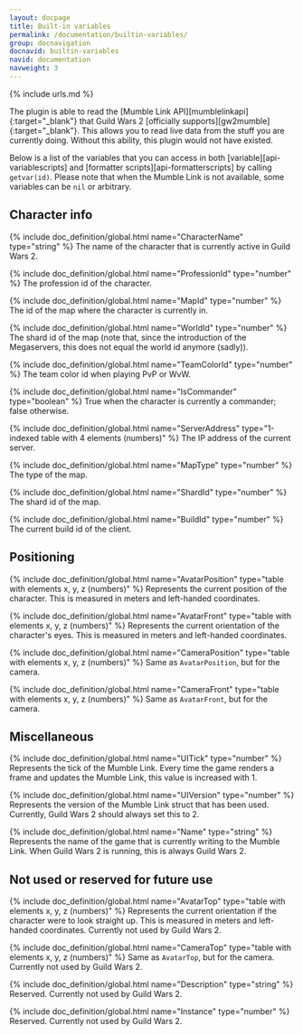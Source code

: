```yaml
---
layout: docpage
title: Built-in variables
permalink: /documentation/builtin-variables/
group: docnavigation
docnavid: builtin-variables
navid: documentation
navweight: 3
---
```

{% include urls.md %}

The plugin is able to read the [Mumble Link API][mumblelinkapi]{:target="_blank"} that Guild Wars 2 [officially supports][gw2mumble]{:target="_blank"}. This allows you to read live data from the stuff you are currently doing. Without this ability, this plugin would not have existed.

Below is a list of the variables that you can access in both [variable][api-variablescripts] and [formatter scripts][api-formatterscripts] by calling `getvar(id)`. Please note that when the Mumble Link is not available, some variables can be `nil` or arbitrary.


## Character info
{% include doc_definition/global.html name="CharacterName" type="string" %}
The name of the character that is currently active in Guild Wars 2.

{% include doc_definition/global.html name="ProfessionId" type="number" %}
The profession id of the character.

{% include doc_definition/global.html name="MapId" type="number" %}
The id of the map where the character is currently in.

{% include doc_definition/global.html name="WorldId" type="number" %}
The shard id of the map (note that, since the introduction of the Megaservers, this does not equal the world id anymore (sadly)).

{% include doc_definition/global.html name="TeamColorId" type="number" %}
The team color id when playing PvP or WvW.

{% include doc_definition/global.html name="IsCommander" type="boolean" %}
True when the character is currently a commander; false otherwise.

{% include doc_definition/global.html name="ServerAddress" type="1-indexed table with 4 elements (numbers)" %}
The IP address of the current server.

{% include doc_definition/global.html name="MapType" type="number" %}
The type of the map.

{% include doc_definition/global.html name="ShardId" type="number" %}
The shard id of the map.

{% include doc_definition/global.html name="BuildId" type="number" %}
The current build id of the client.


## Positioning
{% include doc_definition/global.html name="AvatarPosition" type="table with elements x, y, z (numbers)" %}
Represents the current position of the character. This is measured in meters and left-handed coordinates.

{% include doc_definition/global.html name="AvatarFront" type="table with elements x, y, z (numbers)" %}
Represents the current orientation of the character's eyes. This is measured in meters and left-handed coordinates.

{% include doc_definition/global.html name="CameraPosition" type="table with elements x, y, z (numbers)" %}
Same as `AvatarPosition`, but for the camera.

{% include doc_definition/global.html name="CameraFront" type="table with elements x, y, z (numbers)" %}
Same as `AvatarFront`, but for the camera.


## Miscellaneous
{% include doc_definition/global.html name="UITick" type="number" %}
Represents the tick of the Mumble Link. Every time the game renders a frame and updates the Mumble Link, this value is increased with 1.

{% include doc_definition/global.html name="UIVersion" type="number" %}
Represents the version of the Mumble Link struct that has been used. Currently, Guild Wars 2 should always set this to 2.

{% include doc_definition/global.html name="Name" type="string" %}
Represents the name of the game that is currently writing to the Mumble Link. When Guild Wars 2 is running, this is always Guild Wars 2.


## Not used or reserved for future use
{% include doc_definition/global.html name="AvatarTop" type="table with elements x, y, z (numbers)" %}
Represents the current orientation if the character were to look straight up. This is measured in meters and left-handed coordinates. Currently not used by Guild Wars 2.

{% include doc_definition/global.html name="CameraTop" type="table with elements x, y, z (numbers)" %}
Same as `AvatarTop`, but for the camera. Currently not used by Guild Wars 2.

{% include doc_definition/global.html name="Description" type="string" %}
Reserved. Currently not used by Guild Wars 2.

{% include doc_definition/global.html name="Instance" type="number" %}
Reserved. Currently not used by Guild Wars 2.

